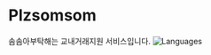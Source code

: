 # Plzsomsom
솜솜아부탁해는 교내거래지원 서비스입니다.
![Languages](https://img.shields.io/github/languages/count/dlrkdus/Plzsomsom)
